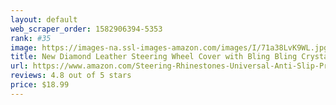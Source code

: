 ```yaml
---
layout: default 
﻿web_scraper_order: 1582906394-5353
rank: #35
image: https://images-na.ssl-images-amazon.com/images/I/71a38LvK9WL.jpg
title: New Diamond Leather Steering Wheel Cover with Bling Bling Crystal Rhinestones, Universal Fit 15…
url: https://www.amazon.com/Steering-Rhinestones-Universal-Anti-Slip-Protector/dp/B07NQ3CVLN/ref=zg_mw_automotive_35?_encoding=UTF8&psc=1&refRID=XNZNW5DZK47AV25RF7A7
reviews: 4.8 out of 5 stars
price: $18.99 
---
```

